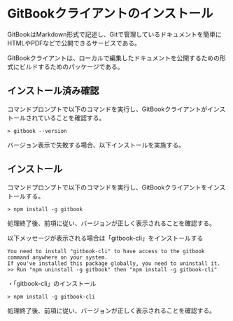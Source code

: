 # GitBookクライアントのインストール

GitBookはMarkdown形式で記述し、Gitで管理しているドキュメントを簡単にHTMLやPDFなどで公開できるサービスである。

GitBookクライアントは、ローカルで編集したドキュメントを公開するための形式にビルドするためのパッケージである。



## インストール済み確認

コマンドプロンプトで以下のコマンドを実行し、GitBookクライアントがインストールされていることを確認する。

```command
> gitbook --version
```

バージョン表示で失敗する場合、以下インストールを実施する。



## インストール

コマンドプロンプトで以下のコマンドを実行し、GitBookクライアントをインストールする。

```command
> npm install -g gitbook
```

処理終了後、前項に従い、バージョンが正しく表示されることを確認する。



以下メッセージが表示される場合は「gitbook-cli」をインストールする

```msg
You need to install "gitbook-cli" to have access to the gitbook command anywhere on your system.
If you've installed this package globally, you need to uninstall it.
>> Run "npm uninstall -g gitbook" then "npm install -g gitbook-cli"
```



・「gitbook-cli」のインストール

```command
> npm install -g gitbook-cli
```

処理終了後、前項に従い、バージョンが正しく表示されることを確認する。